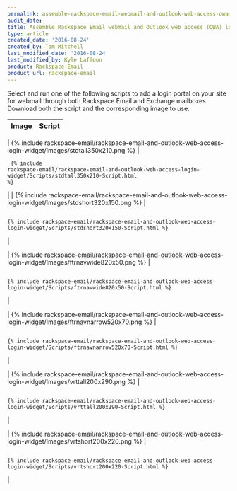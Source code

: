 ```yaml
---
permalink: assemble-rackspace-email-webmail-and-outlook-web-access-owa-login-widget/
audit_date:
title: Assemble Rackspace Email webmail and Outlook web access (OWA) login widget
type: article
created_date: '2016-08-24'
created_by: Tom Mitchell
last_modified_date: '2016-08-24'
last_modified_by: Kyle Laffoon
product: Rackspace Email
product_url: rackspace-email
---
```


Select and run one of the following scripts to add a login portal on your site
for webmail through both Rackspace Email and Exchange mailboxes. Download both
the script and the corresponding image to use.

| **Image** | **Script** |
| --- | --- |
|
{% include rackspace-email/rackspace-email-and-outlook-web-access-login-widget/Images/stdtall350x210.png %}
|<pre><code>
{% include rackspace-email/rackspace-email-and-outlook-web-access-login-widget/Scripts/stdtall350x210-Script.html %}
</code></pre>|
|
{% include rackspace-email/rackspace-email-and-outlook-web-access-login-widget/Images/stdshort320x150.png %}
|
<pre><code>
{% include rackspace-email/rackspace-email-and-outlook-web-access-login-widget/Scripts/stdshort320x150-Script.html %}
</code></pre>|
|
{% include rackspace-email/rackspace-email-and-outlook-web-access-login-widget/Images/ftrnavwide820x50.png %}
|
<pre><code>
{% include rackspace-email/rackspace-email-and-outlook-web-access-login-widget/Scripts/ftrnavwide820x50-Script.html %}
</code></pre>|
|
{% include rackspace-email/rackspace-email-and-outlook-web-access-login-widget/Images/ftrnavnarrow520x70.png %}
|
<pre><code>
{% include rackspace-email/rackspace-email-and-outlook-web-access-login-widget/Scripts/ftrnavnarrow520x70-Script.html %}
</code></pre>|
|
{% include rackspace-email/rackspace-email-and-outlook-web-access-login-widget/Images/vrttall200x290.png %}
|
<pre><code>
{% include rackspace-email/rackspace-email-and-outlook-web-access-login-widget/Scripts/vrttall200x290-Script.html %}
</code></pre>|
|
{% include rackspace-email/rackspace-email-and-outlook-web-access-login-widget/Images/vrtshort200x220.png %}
|
<pre><code>
{% include rackspace-email/rackspace-email-and-outlook-web-access-login-widget/Scripts/vrtshort200x220-Script.html %}
</code></pre>|
